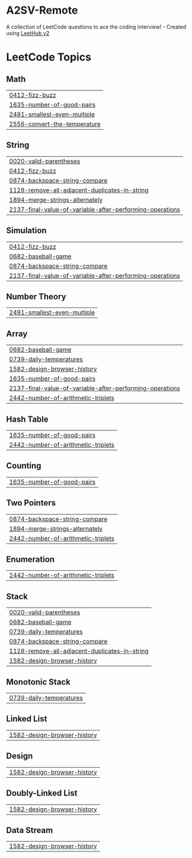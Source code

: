 # A2SV-Remote
A collection of LeetCode questions to ace the coding interview! - Created using [LeetHub v2](https://github.com/arunbhardwaj/LeetHub-2.0)

<!---LeetCode Topics Start-->
# LeetCode Topics
## Math
|  |
| ------- |
| [0412-fizz-buzz](https://github.com/haju35/A2SV-Remote/tree/master/0412-fizz-buzz) |
| [1635-number-of-good-pairs](https://github.com/haju35/A2SV-Remote/tree/master/1635-number-of-good-pairs) |
| [2491-smallest-even-multiple](https://github.com/haju35/A2SV-Remote/tree/master/2491-smallest-even-multiple) |
| [2556-convert-the-temperature](https://github.com/haju35/A2SV-Remote/tree/master/2556-convert-the-temperature) |
## String
|  |
| ------- |
| [0020-valid-parentheses](https://github.com/haju35/A2SV-Remote/tree/master/0020-valid-parentheses) |
| [0412-fizz-buzz](https://github.com/haju35/A2SV-Remote/tree/master/0412-fizz-buzz) |
| [0874-backspace-string-compare](https://github.com/haju35/A2SV-Remote/tree/master/0874-backspace-string-compare) |
| [1128-remove-all-adjacent-duplicates-in-string](https://github.com/haju35/A2SV-Remote/tree/master/1128-remove-all-adjacent-duplicates-in-string) |
| [1894-merge-strings-alternately](https://github.com/haju35/A2SV-Remote/tree/master/1894-merge-strings-alternately) |
| [2137-final-value-of-variable-after-performing-operations](https://github.com/haju35/A2SV-Remote/tree/master/2137-final-value-of-variable-after-performing-operations) |
## Simulation
|  |
| ------- |
| [0412-fizz-buzz](https://github.com/haju35/A2SV-Remote/tree/master/0412-fizz-buzz) |
| [0682-baseball-game](https://github.com/haju35/A2SV-Remote/tree/master/0682-baseball-game) |
| [0874-backspace-string-compare](https://github.com/haju35/A2SV-Remote/tree/master/0874-backspace-string-compare) |
| [2137-final-value-of-variable-after-performing-operations](https://github.com/haju35/A2SV-Remote/tree/master/2137-final-value-of-variable-after-performing-operations) |
## Number Theory
|  |
| ------- |
| [2491-smallest-even-multiple](https://github.com/haju35/A2SV-Remote/tree/master/2491-smallest-even-multiple) |
## Array
|  |
| ------- |
| [0682-baseball-game](https://github.com/haju35/A2SV-Remote/tree/master/0682-baseball-game) |
| [0739-daily-temperatures](https://github.com/haju35/A2SV-Remote/tree/master/0739-daily-temperatures) |
| [1582-design-browser-history](https://github.com/haju35/A2SV-Remote/tree/master/1582-design-browser-history) |
| [1635-number-of-good-pairs](https://github.com/haju35/A2SV-Remote/tree/master/1635-number-of-good-pairs) |
| [2137-final-value-of-variable-after-performing-operations](https://github.com/haju35/A2SV-Remote/tree/master/2137-final-value-of-variable-after-performing-operations) |
| [2442-number-of-arithmetic-triplets](https://github.com/haju35/A2SV-Remote/tree/master/2442-number-of-arithmetic-triplets) |
## Hash Table
|  |
| ------- |
| [1635-number-of-good-pairs](https://github.com/haju35/A2SV-Remote/tree/master/1635-number-of-good-pairs) |
| [2442-number-of-arithmetic-triplets](https://github.com/haju35/A2SV-Remote/tree/master/2442-number-of-arithmetic-triplets) |
## Counting
|  |
| ------- |
| [1635-number-of-good-pairs](https://github.com/haju35/A2SV-Remote/tree/master/1635-number-of-good-pairs) |
## Two Pointers
|  |
| ------- |
| [0874-backspace-string-compare](https://github.com/haju35/A2SV-Remote/tree/master/0874-backspace-string-compare) |
| [1894-merge-strings-alternately](https://github.com/haju35/A2SV-Remote/tree/master/1894-merge-strings-alternately) |
| [2442-number-of-arithmetic-triplets](https://github.com/haju35/A2SV-Remote/tree/master/2442-number-of-arithmetic-triplets) |
## Enumeration
|  |
| ------- |
| [2442-number-of-arithmetic-triplets](https://github.com/haju35/A2SV-Remote/tree/master/2442-number-of-arithmetic-triplets) |
## Stack
|  |
| ------- |
| [0020-valid-parentheses](https://github.com/haju35/A2SV-Remote/tree/master/0020-valid-parentheses) |
| [0682-baseball-game](https://github.com/haju35/A2SV-Remote/tree/master/0682-baseball-game) |
| [0739-daily-temperatures](https://github.com/haju35/A2SV-Remote/tree/master/0739-daily-temperatures) |
| [0874-backspace-string-compare](https://github.com/haju35/A2SV-Remote/tree/master/0874-backspace-string-compare) |
| [1128-remove-all-adjacent-duplicates-in-string](https://github.com/haju35/A2SV-Remote/tree/master/1128-remove-all-adjacent-duplicates-in-string) |
| [1582-design-browser-history](https://github.com/haju35/A2SV-Remote/tree/master/1582-design-browser-history) |
## Monotonic Stack
|  |
| ------- |
| [0739-daily-temperatures](https://github.com/haju35/A2SV-Remote/tree/master/0739-daily-temperatures) |
## Linked List
|  |
| ------- |
| [1582-design-browser-history](https://github.com/haju35/A2SV-Remote/tree/master/1582-design-browser-history) |
## Design
|  |
| ------- |
| [1582-design-browser-history](https://github.com/haju35/A2SV-Remote/tree/master/1582-design-browser-history) |
## Doubly-Linked List
|  |
| ------- |
| [1582-design-browser-history](https://github.com/haju35/A2SV-Remote/tree/master/1582-design-browser-history) |
## Data Stream
|  |
| ------- |
| [1582-design-browser-history](https://github.com/haju35/A2SV-Remote/tree/master/1582-design-browser-history) |
<!---LeetCode Topics End-->